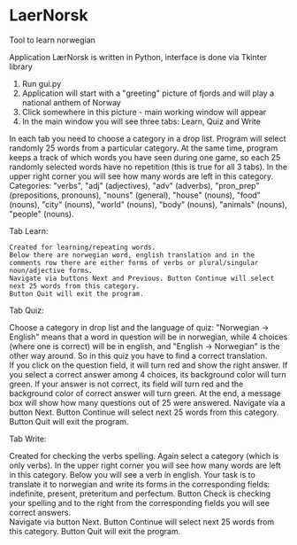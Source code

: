 # LaerNorsk
Tool to learn norwegian

Application LærNorsk is written in Python, interface is done via Tkinter library

1. Run gui.py 
2. Application will start with a "greeting" picture of fjords and will play a national anthem of Norway 
3. Click somewhere in this picture - main working window will appear
4. In the main window you will see three tabs: Learn, Quiz and Write

In each tab you need to choose a category in a drop list. Program will select randomly 25 words from a particular category.
At the same time, program keeps a track of which words you have seen during one game, so each 25 randomly selected words have no 
repetition (this is true for all 3 tabs). In the upper right corner you will see how many words are left in this category. 
Categories: "verbs", "adj" (adjectives), "adv" (adverbs), "pron_prep" (prepositions, pronouns), "nouns" (general), "house" (nouns),
"food" (nouns), "city" (nouns), "world" (nouns), "body" (nouns), "animals" (nouns), "people" (nouns).

 Tab Learn: 
 
    Created for learning/repeating words. 
    Below there are norwegian word, english translation and in the comments row there are either forms of verbs or plural/singular
    noun/adjective forms.
    Navigate via buttons Next and Previous. Button Continue will select next 25 words from this category. 
    Button Quit will exit the program.
    
 Tab Quiz:
 
   Choose a category in drop list and the language of quiz: "Norwegian -> English" means that a word in question will be in norwegian, 
   while 4 choices (where one is correct) will be in english, and "English -> Norwegian" is the other way around. So in this quiz you
   have to find a correct translation.  
   If you click on the question field, it will turn red and show the right answer. If you select a correct answer among 4 choices,
   its background color will turn green. If your answer is not correct, its field will turn red and the background color of correct 
   answer will turn green. At the end, a message box will show how many questions out of 25 were answered.
   Navigate via a button Next. Button Continue will select next 25 words from this category. Button Quit will exit the program.
   
 Tab Write:
 
   Created for checking the verbs spelling. Again select a category (which is only verbs). In the upper right corner you will see 
   how many words are left in this category. 
   Below you will see a verb in english. Your task is to translate it to norwegian and write its forms in the corresponding fields:
   indefinite, present, preteritum and perfectum. Button Check is checking your spelling and to the right from the corresponding fields 
   you will see correct answers.  
   Navigate via button Next. Button Continue will select next 25 words from this category. Button Quit will exit the program.
   
